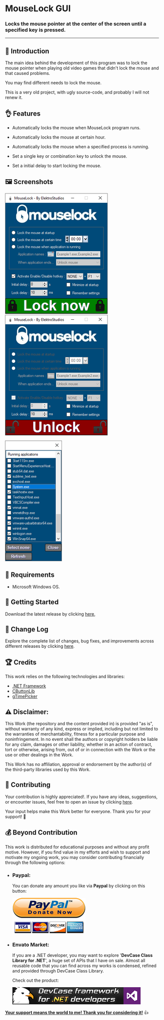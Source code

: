 <!-- Common Project Tags:
desktop-app 
desktop-application 
dotnet 
dotnet-core 
netcore 
netframework 
netframework48 
tool 
tools 
vbnet 
visualstudio 
windows 
windows-app 
windows-application 
windows-applications 
windows-forms 
winforms 
 -->

# MouseLock GUI

### Locks the mouse pointer at the center of the screen until a specified key is pressed.

------------------

## 👋 Introduction

The main idea behind the development of this program was to lock the mouse pointer when playing old video games that didn't lock the mouse and that caused problems.

You may find different needs to lock the mouse. 

This is a very old project, with ugly source-code, and probably I will not renew it.

## 👌 Features

 - Automatically locks the mouse when MouseLock program runs.

 - Automatically locks the mouse at certain hour.

 - Automatically locks the mouse when a specified process is running.

 - Set a single key or combination key to unlock the mouse.

 - Set a initial delay to start locking the mouse.

## 🖼️ Screenshots

![screenshot1](/Images/1.png) ![screenshot2](/Images/2.png)

![screenshot3](/Images/3.png)

## 📝 Requirements

- Microsoft Windows OS.

## 🤖 Getting Started

Download the latest release by clicking [here](https://github.com/ElektroStudios/MouseLock-GUI-A-mouse-locker/releases/latest),

## 🔄 Change Log

Explore the complete list of changes, bug fixes, and improvements across different releases by clicking [here](/Docs/CHANGELOG.md).

## 🏆 Credits

This work relies on the following technologies and libraries: 

 - [.NET Framework](https://dotnet.microsoft.com/en-us/download/dotnet-framework)
 - [CButtonLib](https://www.codeproject.com/Articles/26622/Custom-Button-Control-with-Gradient-Colors-and-Ext)
 - [gTimePicker](https://www.codeproject.com/Articles/39204/gTimePicker-Control-to-Pick-a-Time-Value-VB-NET)

## ⚠️ Disclaimer:

This Work (the repository and the content provided in) is provided "as is", without warranty of any kind, express or implied, including but not limited to the warranties of merchantability, fitness for a particular purpose and noninfringement. In no event shall the authors or copyright holders be liable for any claim, damages or other liability, whether in an action of contract, tort or otherwise, arising from, out of or in connection with the Work or the use or other dealings in the Work.

This Work has no affiliation, approval or endorsement by the author(s) of the third-party libraries used by this Work.

## 💪 Contributing

Your contribution is highly appreciated!. If you have any ideas, suggestions, or encounter issues, feel free to open an issue by clicking [here](https://github.com/ElektroStudios/MouseLock-GUI-A-mouse-locker/issues/new/choose). 

Your input helps make this Work better for everyone. Thank you for your support! 🚀

## 💰 Beyond Contribution 

This work is distributed for educational purposes and without any profit motive. However, if you find value in my efforts and wish to support and motivate my ongoing work, you may consider contributing financially through the following options:

 - ### Paypal:
    You can donate any amount you like via **Paypal** by clicking on this button:

    [![Donation Account](Images/Paypal_Donate.png)](https://www.paypal.com/cgi-bin/webscr?cmd=_s-xclick&hosted_button_id=E4RQEV6YF5NZY)

 - ### Envato Market:
   If you are a .NET developer, you may want to explore '**DevCase Class Library for .NET**', a huge set of APIs that I have on sale.
   Almost all reusable code that you can find across my works is condensed, refined and provided through DevCase Class Library.

    Check out the product:
    
   [![DevCase Class Library for .NET](Images/DevCase_Banner.png)](https://codecanyon.net/item/elektrokit-class-library-for-net/19260282)

<u>**Your support means the world to me! Thank you for considering it!**</u> 👍
